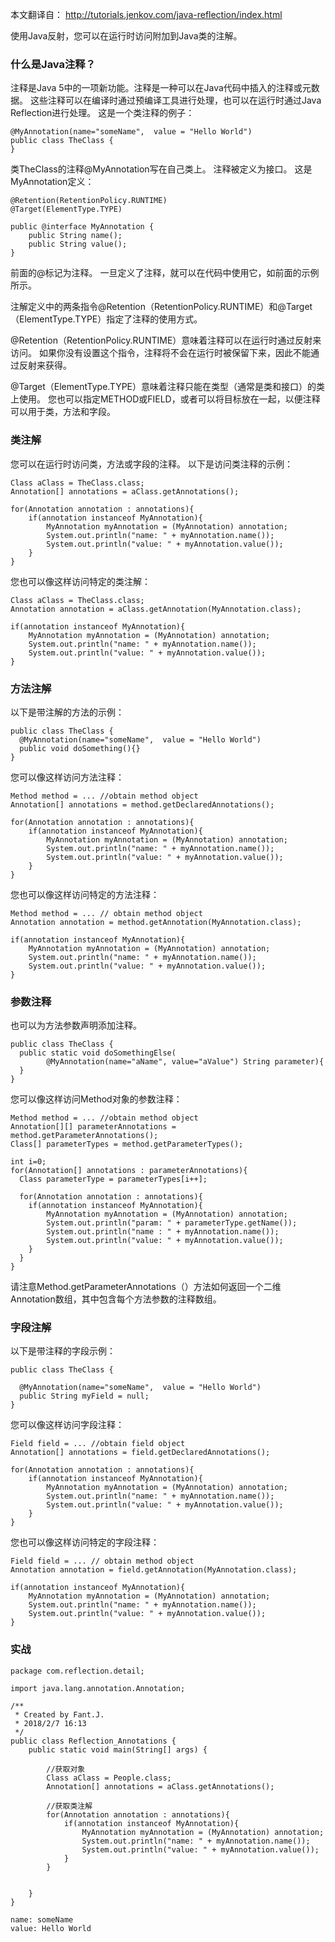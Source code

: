 本文翻译自： http://tutorials.jenkov.com/java-reflection/index.html

使用Java反射，您可以在运行时访问附加到Java类的注解。

### 什么是Java注释？
注释是Java 5中的一项新功能。注释是一种可以在Java代码中插入的注释或元数据。 这些注释可以在编译时通过预编译工具进行处理，也可以在运行时通过Java Reflection进行处理。 这是一个类注释的例子：
```
@MyAnnotation(name="someName",  value = "Hello World")
public class TheClass {
}
```
类TheClass的注释@MyAnnotation写在自己类上。 注释被定义为接口。 这是MyAnnotation定义：
```
@Retention(RetentionPolicy.RUNTIME)
@Target(ElementType.TYPE)

public @interface MyAnnotation {
    public String name();
    public String value();
}
```
前面的@标记为注释。 一旦定义了注释，就可以在代码中使用它，如前面的示例所示。

注解定义中的两条指令@Retention（RetentionPolicy.RUNTIME）和@Target（ElementType.TYPE）指定了注释的使用方式。

@Retention（RetentionPolicy.RUNTIME）意味着注释可以在运行时通过反射来访问。 如果你没有设置这个指令，注释将不会在运行时被保留下来，因此不能通过反射来获得。

@Target（ElementType.TYPE）意味着注释只能在类型（通常是类和接口）的类上使用。 您也可以指定METHOD或FIELD，或者可以将目标放在一起，以便注释可以用于类，方法和字段。
### 类注解
您可以在运行时访问类，方法或字段的注释。 以下是访问类注释的示例：
```
Class aClass = TheClass.class;
Annotation[] annotations = aClass.getAnnotations();

for(Annotation annotation : annotations){
    if(annotation instanceof MyAnnotation){
        MyAnnotation myAnnotation = (MyAnnotation) annotation;
        System.out.println("name: " + myAnnotation.name());
        System.out.println("value: " + myAnnotation.value());
    }
}
```
您也可以像这样访问特定的类注解：
```
Class aClass = TheClass.class;
Annotation annotation = aClass.getAnnotation(MyAnnotation.class);

if(annotation instanceof MyAnnotation){
    MyAnnotation myAnnotation = (MyAnnotation) annotation;
    System.out.println("name: " + myAnnotation.name());
    System.out.println("value: " + myAnnotation.value());
}
```
### 方法注解
以下是带注解的方法的示例：
```
public class TheClass {
  @MyAnnotation(name="someName",  value = "Hello World")
  public void doSomething(){}
}
```
您可以像这样访问方法注释：
```
Method method = ... //obtain method object
Annotation[] annotations = method.getDeclaredAnnotations();

for(Annotation annotation : annotations){
    if(annotation instanceof MyAnnotation){
        MyAnnotation myAnnotation = (MyAnnotation) annotation;
        System.out.println("name: " + myAnnotation.name());
        System.out.println("value: " + myAnnotation.value());
    }
}
```
您也可以像这样访问特定的方法注释：
```
Method method = ... // obtain method object
Annotation annotation = method.getAnnotation(MyAnnotation.class);

if(annotation instanceof MyAnnotation){
    MyAnnotation myAnnotation = (MyAnnotation) annotation;
    System.out.println("name: " + myAnnotation.name());
    System.out.println("value: " + myAnnotation.value());
}

```
### 参数注释
也可以为方法参数声明添加注释。
```
public class TheClass {
  public static void doSomethingElse(
        @MyAnnotation(name="aName", value="aValue") String parameter){
  }
}
```
您可以像这样访问Method对象的参数注释：
```
Method method = ... //obtain method object
Annotation[][] parameterAnnotations = method.getParameterAnnotations();
Class[] parameterTypes = method.getParameterTypes();

int i=0;
for(Annotation[] annotations : parameterAnnotations){
  Class parameterType = parameterTypes[i++];

  for(Annotation annotation : annotations){
    if(annotation instanceof MyAnnotation){
        MyAnnotation myAnnotation = (MyAnnotation) annotation;
        System.out.println("param: " + parameterType.getName());
        System.out.println("name : " + myAnnotation.name());
        System.out.println("value: " + myAnnotation.value());
    }
  }
}
```
请注意Method.getParameterAnnotations（）方法如何返回一个二维Annotation数组，其中包含每个方法参数的注释数组。
### 字段注解
以下是带注释的字段示例：
```
public class TheClass {

  @MyAnnotation(name="someName",  value = "Hello World")
  public String myField = null;
}
```
您可以像这样访问字段注释：  
```
Field field = ... //obtain field object
Annotation[] annotations = field.getDeclaredAnnotations();

for(Annotation annotation : annotations){
    if(annotation instanceof MyAnnotation){
        MyAnnotation myAnnotation = (MyAnnotation) annotation;
        System.out.println("name: " + myAnnotation.name());
        System.out.println("value: " + myAnnotation.value());
    }
}
```
您也可以像这样访问特定的字段注释：
```
Field field = ... // obtain method object
Annotation annotation = field.getAnnotation(MyAnnotation.class);

if(annotation instanceof MyAnnotation){
    MyAnnotation myAnnotation = (MyAnnotation) annotation;
    System.out.println("name: " + myAnnotation.name());
    System.out.println("value: " + myAnnotation.value());
}
```

### 实战

```
package com.reflection.detail;

import java.lang.annotation.Annotation;

/**
 * Created by Fant.J.
 * 2018/2/7 16:13
 */
public class Reflection_Annotations {
    public static void main(String[] args) {

        //获取对象
        Class aClass = People.class;
        Annotation[] annotations = aClass.getAnnotations();

        //获取类注解
        for(Annotation annotation : annotations){
            if(annotation instanceof MyAnnotation){
                MyAnnotation myAnnotation = (MyAnnotation) annotation;
                System.out.println("name: " + myAnnotation.name());
                System.out.println("value: " + myAnnotation.value());
            }
        }


    }
}

```

```
name: someName
value: Hello World

```



















